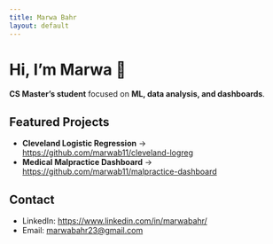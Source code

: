 ```yaml
---
title: Marwa Bahr
layout: default
---
```


# Hi, I’m Marwa 👋

**CS Master’s student** focused on **ML, data analysis, and dashboards**.

## Featured Projects
- **Cleveland Logistic Regression** → <https://github.com/marwab11/cleveland-logreg>
- **Medical Malpractice Dashboard** → <https://github.com/marwab11/malpractice-dashboard>

## Contact
- LinkedIn: <https://www.linkedin.com/in/marwabahr/>
- Email: <marwabahr23@gmail.com>
